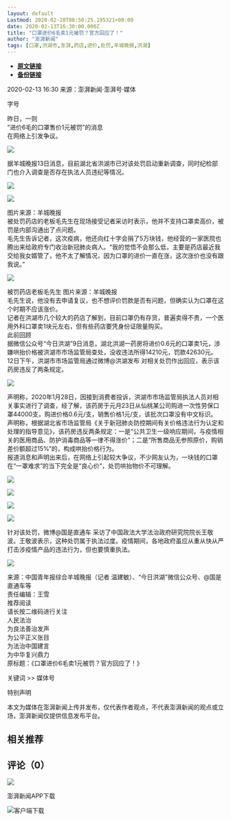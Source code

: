 ```yaml
---
layout: default
Lastmod: 2020-02-28T08:50:25.195321+00:00
date: 2020-02-13T16:30:00.000Z
title: "口罩进价6毛卖1元被罚？官方回应了！"
author: "澎湃新闻"
tags: [口罩,洪湖市,澎湃,药店,进价,处罚,羊城晚报,洪湖]
---
```


* [**原文链接**](https://www.thepaper.cn/newsDetail_forward_5964978)
* [**备份链接**](http://archive.today/tzQix)


2020-02-13 16:30 来源：澎湃新闻·澎湃号·媒体

字号

昨日，一则  
“进价6毛的口罩售价1元被罚”的消息  
在网络上引发争议。  

![](/images/post/0353ab4cbed5beae847a7ff6e220b5cf.jpg)

据羊城晚报13日消息，目前湖北省洪湖市已对该处罚启动重新调查，同时纪检部门也介入调查是否存在执法人员违纪等情况。  

![](/images/post/51d92be1c60d1db1d2e5e7a07da55b26.jpg)

![](/images/post/428fca9bc1921c25c5121f9da7815cde.jpg)

图片来源：羊城晚报  
被处罚药店的老板毛先生在现场接受记者采访时表示，他并不支持口罩卖高价，被罚是内部沟通出了点问题。  
毛先生告诉记者，这次疫病，他还向红十字会捐了5万块钱，他经营的一家医院也腾出来给政府专门收治新冠肺炎病人。“我的觉悟不会那么低，主要是药店最近我交给我女婿管了，他不太了解情况，因为口罩的进价一直在涨，这次涨价也没有跟我说。”  

![](/images/post/68ce199ec2c5517597ce0a4d89620f55.jpg)

被罚药店老板毛先生 图片来源：羊城晚报  
毛先生说，他没有去申请复议，也不想评价罚款是否有问题，但确实认为口罩在这个时期不应该涨价。  
记者在洪湖市几个较大的药店了解到，目前口罩仍有存货，普遍卖得不贵，一个医用外科口罩卖1块元左右，但有些药店要凭身份证限量购买。  
此前回顾  
据微信公众号“今日洪湖”9日消息，湖北洪湖一药房将进价0.6元的口罩卖1元，涉嫌哄抬价格被洪湖市市场监管局查处，没收违法所得14210元，罚款42630元。  
12日下午，洪湖市市场监管局通过微博@洪湖发布 对相关处罚作出回应，表示该药房违反了两条规定。  

![](/images/post/ab817c9349cf9c4f6877e1894a1faa00.jpg)

声明称，2020年1月28日，因接到消费者投诉，洪湖市市场监管局执法人员对相关事实进行了调查，经了解，该药房于元月23日从仙桃某公司购进一次性劳保口罩44000支，购进价格0.6元/支，销售价格1元/支，该批次口罩没有中文标识。  
声明称，根据湖北省市场监管局《关于新冠肺炎防控期间有关价格违法行为认定和处理的指导意见》，该药房违反两条规定：一是“公共卫生一级响应期间，与疫情相关的医用商品、防护消毒商品等一律不得涨价”；二是“所售商品无参照原价，购销差价额超过15%”的，构成哄抬价格行为。  
报道消息和声明出来后，在网络上引起较大争议，不少网友认为，一块钱的口罩在“一罩难求”的当下完全是“良心价”，处罚哄抬物价不可理解。  

![](/images/post/877a9ba7a98f75b90a9d49f53f15a858.jpg)

![](/images/post/dc6a6489640ca02b0d42dabeb8e46bb7.jpg)

![](/images/post/8e6b42f1644ecb1327dc03ab345e618b.jpg)

![](/images/post/ef575e8837d065a1683c022d2077d342.jpg)

针对该处罚，微博@国是直通车 采访了中国政法大学法治政府研究院院长王敬波。王敬波表示，这种处罚属于执法过度。疫情期间，各地政府虽应从重从快从严打击涉疫情产品的违法行为，但也要慎重执法。  

![](/images/post/2050e03ca119580f74cca14cc6e97462.jpg)

来源：中国青年报综合羊城晚报（记者 温建敏）、“今日洪湖”微信公众号、@国是直通车等  
责任编辑：王雪  
推荐阅读  
请长按二维码进行关注  
人民法治  
为良法善治发声  
为公平正义张目  
为法治中国建言  
为中华复兴鼎力  
原标题：《口罩进价6毛卖1元被罚？官方回应了！》

关键词 >> 媒体号

特别声明

本文为媒体在澎湃新闻上传并发布，仅代表作者观点，不代表澎湃新闻的观点或立场，澎湃新闻仅提供信息发布平台。

相关推荐
----

评论（0）
-----

[![](/images/post/f015bb903e56111c897265f06dcc71b5.jpg)](https://www.thepaper.cn/work_us.jsp)

澎湃新闻APP下载

![客户端下载](/images/post/363f0f15be9fbe215c00f013b15faae7.png)

